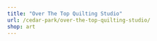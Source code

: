 ```yaml
---
title: "Over The Top Quilting Studio"
url: /cedar-park/over-the-top-quilting-studio/
shop: art
---
```

